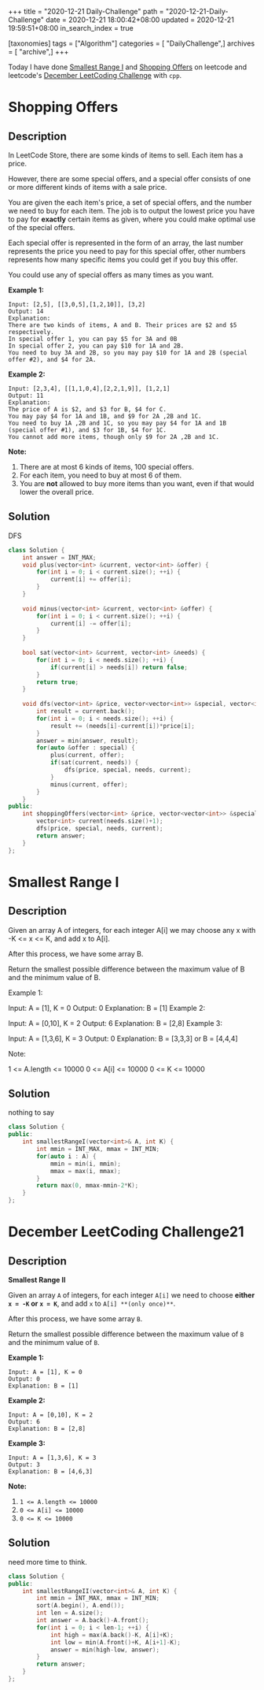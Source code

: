 +++
title = "2020-12-21 Daily-Challenge"
path = "2020-12-21-Daily-Challenge"
date = 2020-12-21 18:00:42+08:00
updated = 2020-12-21 19:59:51+08:00
in_search_index = true

[taxonomies]
tags = ["Algorithm"]
categories = [ "DailyChallenge",]
archives = [ "archive",]
+++

Today I have done [Smallest Range I](https://leetcode.com/problems/smallest-range-i/) and [Shopping Offers](https://leetcode.com/problems/shopping-offers/) on leetcode and leetcode's [December LeetCoding Challenge](https://leetcode.com/explore/challenge/card/december-leetcoding-challenge/571/week-3-december-15th-december-21st/3573/) with `cpp`.

<!-- more -->

# Shopping Offers

## Description

In LeetCode Store, there are some kinds of items to sell. Each item has a price.

However, there are some special offers, and a special offer consists of one or more different kinds of items with a sale price.

You are given the each item's price, a set of special offers, and the number we need to buy for each item. The job is to output the lowest price you have to pay for **exactly** certain items as given, where you could make optimal use of the special offers.

Each special offer is represented in the form of an array, the last number represents the price you need to pay for this special offer, other numbers represents how many specific items you could get if you buy this offer.

You could use any of special offers as many times as you want.

**Example 1:**

```
Input: [2,5], [[3,0,5],[1,2,10]], [3,2]
Output: 14
Explanation: 
There are two kinds of items, A and B. Their prices are $2 and $5 respectively. 
In special offer 1, you can pay $5 for 3A and 0B
In special offer 2, you can pay $10 for 1A and 2B. 
You need to buy 3A and 2B, so you may pay $10 for 1A and 2B (special offer #2), and $4 for 2A.
```

**Example 2:**

```
Input: [2,3,4], [[1,1,0,4],[2,2,1,9]], [1,2,1]
Output: 11
Explanation: 
The price of A is $2, and $3 for B, $4 for C. 
You may pay $4 for 1A and 1B, and $9 for 2A ,2B and 1C. 
You need to buy 1A ,2B and 1C, so you may pay $4 for 1A and 1B (special offer #1), and $3 for 1B, $4 for 1C. 
You cannot add more items, though only $9 for 2A ,2B and 1C.
```

**Note:**

1. There are at most 6 kinds of items, 100 special offers.
2. For each item, you need to buy at most 6 of them.
3. You are **not** allowed to buy more items than you want, even if that would lower the overall price.

## Solution

DFS

``` cpp
class Solution {
    int answer = INT_MAX;
    void plus(vector<int> &current, vector<int> &offer) {
        for(int i = 0; i < current.size(); ++i) {
            current[i] += offer[i];
        }
    }
    
    void minus(vector<int> &current, vector<int> &offer) {
        for(int i = 0; i < current.size(); ++i) {
            current[i] -= offer[i];
        }
    }
    
    bool sat(vector<int> &current, vector<int> &needs) {
        for(int i = 0; i < needs.size(); ++i) {
            if(current[i] > needs[i]) return false;
        }
        return true;
    }
    
    void dfs(vector<int> &price, vector<vector<int>> &special, vector<int> &needs, vector<int> &current) {
        int result = current.back();
        for(int i = 0; i < needs.size(); ++i) {
            result += (needs[i]-current[i])*price[i];
        }
        answer = min(answer, result);
        for(auto &offer : special) {
            plus(current, offer);
            if(sat(current, needs)) {
                dfs(price, special, needs, current);
            }
            minus(current, offer);
        }
    }
public:
    int shoppingOffers(vector<int> &price, vector<vector<int>> &special, vector<int> &needs) {
        vector<int> current(needs.size()+1);
        dfs(price, special, needs, current);
        return answer;
    }
};
```

# Smallest Range I

## Description

Given an array A of integers, for each integer A[i] we may choose any x with -K <= x <= K, and add x to A[i].

After this process, we have some array B.

Return the smallest possible difference between the maximum value of B and the minimum value of B.

 

Example 1:

Input: A = [1], K = 0
Output: 0
Explanation: B = [1]
Example 2:

Input: A = [0,10], K = 2
Output: 6
Explanation: B = [2,8]
Example 3:

Input: A = [1,3,6], K = 3
Output: 0
Explanation: B = [3,3,3] or B = [4,4,4]
 

Note:

1 <= A.length <= 10000
0 <= A[i] <= 10000
0 <= K <= 10000

## Solution

nothing to say

``` cpp
class Solution {
public:
    int smallestRangeI(vector<int>& A, int K) {
        int mmin = INT_MAX, mmax = INT_MIN;
        for(auto i : A) {
            mmin = min(i, mmin);
            mmax = max(i, mmax);
        }
        return max(0, mmax-mmin-2*K);
    }
};
```

# December LeetCoding Challenge21

## Description

**Smallest Range II**

Given an array `A` of integers, for each integer `A[i]` we need to choose **either `x = -K` or `x = K`**, and add `x` to `A[i] **(only once)**`.

After this process, we have some array `B`.

Return the smallest possible difference between the maximum value of `B` and the minimum value of `B`.

**Example 1:**

```
Input: A = [1], K = 0
Output: 0
Explanation: B = [1]
```

**Example 2:**

```
Input: A = [0,10], K = 2
Output: 6
Explanation: B = [2,8]
```

**Example 3:**

```
Input: A = [1,3,6], K = 3
Output: 3
Explanation: B = [4,6,3]
```

**Note:**

1. `1 <= A.length <= 10000`
2. `0 <= A[i] <= 10000`
3. `0 <= K <= 10000`

## Solution

need more time to think.

``` cpp
class Solution {
public:
    int smallestRangeII(vector<int>& A, int K) {
        int mmin = INT_MAX, mmax = INT_MIN;
        sort(A.begin(), A.end());
        int len = A.size();
        int answer = A.back()-A.front();
        for(int i = 0; i < len-1; ++i) {
            int high = max(A.back()-K, A[i]+K);
            int low = min(A.front()+K, A[i+1]-K);
            answer = min(high-low, answer);
        }
        return answer;
    }
};
```